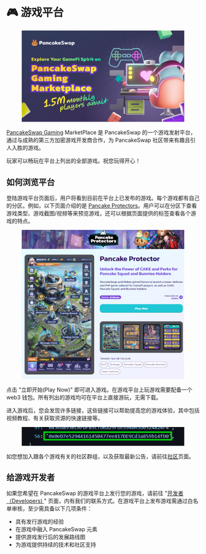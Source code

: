 # 🎮 游戏平台

<figure><img src="../../.gitbook/assets/image (1) (1) (3).png" alt=""><figcaption></figcaption></figure>

[PancakeSwap Gaming](http://www.pancakeswap.games/) MarketPlace 是 PancakeSwap 的一个游戏发射平台，通过与成熟的第三方加密游戏开发商合作，为 PancakeSwap 社区带来有趣且引人入胜的游戏。&#x20;

玩家可以畅玩在平台上列出的全部游戏。祝您玩得开心！

## 如何浏览平台&#x20;

登陆游戏平台页面后，用户将看到目前在平台上已发布的游戏。每个游戏都有自己的分区。例如，以下页面介绍的是 [Pancake Protectors](http://www.pancakeswap.games/project/pancake-protectors)。用户可以在分区下查看游戏类型、游戏截图/视频等来预览游戏，还可以根据页面提供的标签查看各个游戏的特点。

<figure><img src="../../.gitbook/assets/image (1) (1) (3) (1).png" alt=""><figcaption></figcaption></figure>

点击 "立即开始(Play Now)" 即可进入游戏。在游戏平台上玩游戏需要配备一个 web3 钱包。所有列出的游戏均可在平台上直接游玩，无需下载。

进入游戏后，您会发现许多链接，这些链接可以帮助提高您的游戏体验，其中包括视频教程、有关获取资源的快速链接等。

<figure><img src="../../.gitbook/assets/image (3) (5).png" alt=""><figcaption></figcaption></figure>

如您想加入跟各个游戏有关的社区群组，以及获取最新公告，请前往[社区](http://www.pancakeswap.games/community)页面。

## 给游戏开发者

如果您希望在 PancakeSwap 的游戏平台上发行您的游戏，请前往 "[开发者（Developers) ](http://www.pancakeswap.games/developers)" 页面，内有我们的联系方式。在游戏平台上发布游戏需通过白名单审核，至少需具备以下几项条件：&#x20;

* 具有发行游戏的经验&#x20;
* 在游戏中融入 PancakeSwap 元素&#x20;
* 提供游戏发行后的发展路线图&#x20;
* 为游戏提供持续的技术和社区支持

